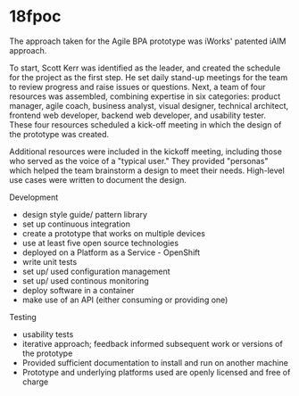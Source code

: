 # 18fpoc
The approach taken for the Agile BPA prototype was iWorks' patented iAIM approach.

To start, Scott Kerr was identified as the leader, and created the schedule for the project as the first step.  He set daily stand-up meetings for the team to review progress and raise issues or questions.  Next, a team of four resources was assembled, combining expertise in six categories: product manager, agile coach, business analyst, visual designer, technical architect, frontend web developer, backend web developer, and usability tester. These four resources scheduled a kick-off meeting in which the design of the prototype was created.

Additional resources were included in the kickoff meeting, including those who served as the voice of a "typical user."  They provided "personas" which helped the team brainstorm a design to meet their needs.  High-level use cases were written to document the design.

Development
- design style guide/ pattern library
- set up continuous integration
- create a prototype that works on multiple devices
- use at least five open source technologies
- deployed on a Platform as a Service - OpenShift
- write unit tests
- set up/ used configuration management
- set up/ used continous monitoring
- deploy software in a container
- make use of an API (either consuming or providing one)

Testing
- usability tests
- iterative approach; feedback informed subsequent work or versions of the prototype
- Provided sufficient documentation to install and run on another machine
- Prototype and underlying platforms used are openly licensed and free of charge



